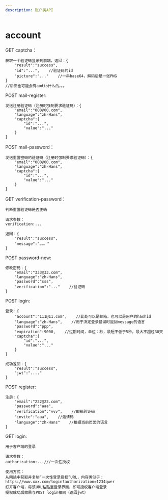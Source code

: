 ```yaml
---
description: 账户类API
---
```


# account

GET captcha：

```text
获取一个验证码显示到前端，返回：{
    "result":"success",
    "id":"...",    //验证码的id
    "picture":"..."    //一串base64，解码后是一张PNG
}
//后面也可能会有audio什么的。。。
```

POST mail-register:

```text
发送注册验证码（注册时强制要求验证码）：{
    "email":"000@00.com",
    "language":"zh-Hans",
    "captcha":{
        "id":"...",
        "value":"..."
    }
}
```

POST mail-password：

```text
发送重置密码的验证码（注册时强制要求验证码）：{
    "email":"000@00.com",
    "language":"zh-Hans",
    "captcha":{
        "id":"...",
        "value":"..."
    }
}
```

GET verification-password：

```text
判断重置验证码是否正确

请求参数：
verification:...

返回：{
    "result":"success",
    "message":"。。。"
}
```

POST password-new:

```text
修改密码：{
    "email":"333@33.com",
    "language":"zh-Hans",
    "password":"sss",
    "verification":"..."    //验证码
}
```

POST login:

```text
登录：{
    "account":"111@11.com",    //此处可以是邮箱，也可以是用户的hashid
    "language":"zh-Hans",    //用于决定登录错误时返回message的语言
    "password":"ppp",
    "expiration":9000,    //过期时间，单位：秒，最短不低于5秒，最大不超过30天
    "captcha":{
        "id":"...",
        "value":"..."
    }
}

成功返回：{
    "result":"success",
    "jwt":"...."
}
```

POST register:

```text
注册：{
    "email":"222@22.com",
    "password":"aaa",
    "verification":"vvv",    //邮箱验证码
    "invite":"aaa",    //邀请码
    "language":"zh-Hans"    //根据当前页面的语言
}
```

GET login:

```text
用于客户端的登录

请求参数：
authorization:...///一次性授权

使用方式：
从网站中获取并复制“一次性登录授权”URL，内容类似于：
https://www.xxx.com/login?authorization=1234qwer
打开客户端，将该URL粘贴至登录界面，即可授权客户端登录
授权成功后效果与POST login相同（返回jwt）
```


